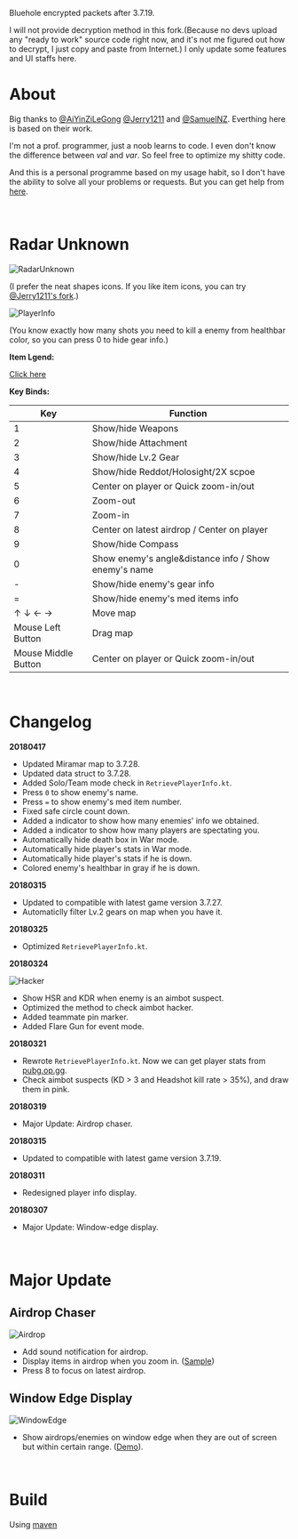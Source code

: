 Bluehole encrypted packets after 3.7.19.

I will not provide decryption method in this fork.(Because no devs upload any "ready to work" source code right now, and it's not me figured out how to decrypt, I just copy and paste from Internet.) I only update some features and UI staffs here.


# About
Big thanks to [@AiYinZiLeGong](https://github.com/AiYinZiLeGong) [@Jerry1211](https://github.com/Jerry1211) and [@SamuelNZ](https://github.com/SamuelNZ). Everthing here is based on their work.

I'm not a prof. programmer, just a noob learns to code. I even don't know the difference between _val_ and _var_. So feel free to optimize my shitty code.

And this is a personal programme based on my usage habit, so I don't have the ability to solve all your problems or requests. But you can get help from [here](https://github.com/AiYinZiLeGong/PUBG-Radar/issues).

<br />

# Radar Unknown
![RadarUnknown](https://i.imgur.com/kfFZfnX.png)

(I prefer the neat shapes icons. If you like item icons, you can try [@Jerry1211's fork](https://github.com/Jerry1211/RadarProject).)

![PlayerInfo](http://ww1.sinaimg.cn/large/006NGikrgy1fpl2nlkublj30jh0gnq52.jpg)

(You know exactly how many shots you need to kill a enemy from healthbar color, so you can press 0 to hide gear info.)

__Item Lgend:__ 

[Click here](https://i.imgur.com/p69oQhX.png)

__Key Binds:__

Key | Function |
---|---|
1 | Show/hide Weapons |
2 | Show/hide Attachment |
3 | Show/hide Lv.2 Gear |
4 | Show/hide Reddot/Holosight/2X scpoe |
5 | Center on player or Quick zoom-in/out |
6 | Zoom-out |
7 | Zoom-in |
8 | Center on latest airdrop / Center on player|
9 | Show/hide Compass |
0 | Show enemy's angle&distance info / Show enemy's name |
- | Show/hide enemy's gear info |
= | Show/hide enemy's med items info |
↑ ↓ ← → | Move map |
Mouse Left Button | Drag map |
Mouse Middle Button | Center on player or Quick zoom-in/out |

<br />

# Changelog 

__20180417__
* Updated Miramar map to 3.7.28.
* Updated data struct to 3.7.28.
* Added Solo/Team mode check in ```RetrievePlayerInfo.kt```.
* Press ```0``` to show enemy's name.
* Press ```=``` to show enemy's med item number.
* Fixed safe circle count down.
* Added a indicator to show how many enemies' info we obtained.
* Added a indicator to show how many players are spectating you.
* Automatically hide death box in War mode.
* Automatically hide player's stats in War mode.
* Automatically hide player's stats if he is down.
* Colored enemy's healthbar in gray if he is down.

__20180315__
* Updated to compatible with latest game version 3.7.27.
* Automaticlly filter Lv.2 gears on map when you have it.

__20180325__
* Optimized ```RetrievePlayerInfo.kt```.

__20180324__

![Hacker](https://i.imgur.com/Mp2JKsy.png)
* Show HSR and KDR when enemy is an aimbot suspect.
* Optimized the method to check aimbot hacker. 
* Added teammate pin marker.
* Added Flare Gun for event mode.

__20180321__
* Rewrote ```RetrievePlayerInfo.kt```. Now we can get player stats from [pubg.op.gg](https://pubg.op.gg). 
* Check aimbot suspects (KD > 3 and Headshot kill rate > 35%), and draw them in pink.

__20180319__
* Major Update: Airdrop chaser.

__20180315__
* Updated to compatible with latest game version 3.7.19.

__20180311__
* Redesigned player info display.

__20180307__
* Major Update: Window-edge display.

<br />

# Major Update 

## Airdrop Chaser

![Airdrop](https://i.imgur.com/UWpOK8f.png)

* Add sound notification for airdrop.
* Display items in airdrop when you zoom in. ([Sample](https://imgur.com/a/s2YkQ))
* Press 8 to focus on latest airdrop.

## Window Edge Display

![WindowEdge](https://i.imgur.com/0HUtbSj.png)

* Show airdrops/enemies on window edge when they are out of screen but within certain range. ([Demo](https://gfycat.com/gifs/detail/FriendlyLonelyEider)).

<br />

# Build
Using [maven](https://maven.apache.org/)
